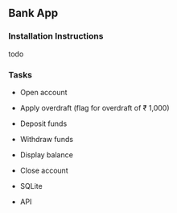 ## Bank App

### Installation Instructions

todo

### Tasks

* Open account
* Apply overdraft (flag for overdraft of ₹ 1,000)
* Deposit funds
* Withdraw funds
* Display balance
* Close account


* SQLite
* API
